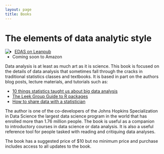 ```yaml
---
layout: page
title: Books
---
```


# The elements of data analytic style

<div style="float: left; margin-right:15px">
    <a href="https://leanpub.com/datastyle"><img src="../images/edas.jpg"/></a>
</div>

* [EDAS on Leanpub](https://leanpub.com/datastyle)
* Coming soon to Amazon

Data analysis is at least as much art as it is science. This book is focused on the details of data analysis that sometimes fall through the cracks in traditional statistics classes and textbooks. It is based in part on the authors blog posts, lecture materials, and tutorials such as: 

* [10 things statistics taught us about big data analysis](http://simplystatistics.org/2014/05/22/10-things-statistics-taught-us-about-big-data-analysis/)
* [The Leek Group Guide to R packages](https://github.com/jtleek/rpackages)
* [How to share data with a statistician](https://github.com/jtleek/datasharing)

The author is one of the co-developers of the Johns Hopkins Specialization in Data Science the largest data science program in the world that has enrolled more than 1.76 million people. The book is useful as a companion to introductory courses in data science or data analysis. It is also a useful reference tool for people tasked with reading and critiquing data analyses. 

The book has a suggested price of $10 but no minimum price and purchase includes access to all updates to the book. 